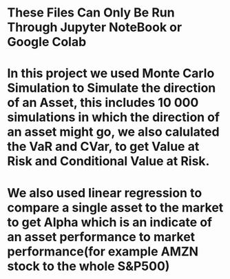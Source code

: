 # These Files Can Only Be Run Through Jupyter NoteBook or Google Colab
# In this project we used Monte Carlo Simulation to Simulate the direction of an Asset, this includes 10 000 simulations in which the direction of an asset might go, we also calulated the VaR and CVar, to get Value at Risk and Conditional Value at Risk.
# We also used linear regression to compare a single asset to the market to get Alpha which is an indicate of an asset performance to market performance(for example AMZN stock to the whole S&P500)  
